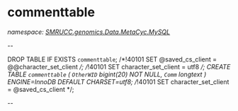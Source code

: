 ﻿# commenttable
_namespace: [SMRUCC.genomics.Data.MetaCyc.MySQL](./index.md)_

--
 
 DROP TABLE IF EXISTS `commenttable`;
 /*!40101 SET @saved_cs_client = @@character_set_client */;
 /*!40101 SET character_set_client = utf8 */;
 CREATE TABLE `commenttable` (
 `OtherWID` bigint(20) NOT NULL,
 `Comm` longtext
 ) ENGINE=InnoDB DEFAULT CHARSET=utf8;
 /*!40101 SET character_set_client = @saved_cs_client */;
 
 --




